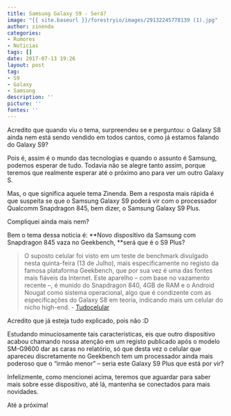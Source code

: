 ```yaml
---
title: Samsung Galaxy S9 - Será?
image: "{{ site.baseurl }}/forestryio/images/29132245778139 (1).jpg"
author: zinenda
categories:
- Rumores
- Noticias
tags: []
date: 2017-07-13 19:26
layout: post
tag:
- S9
- Galaxy
- Samsung
description: ''
picture: ''
fontes: ''
---
```



Acredito que quando viu o tema, surpreendeu se e perguntou: o Galaxy S8 ainda nem está sendo vendido em todos cantos, como já estamos falando do Galaxy S9?

Pois é, assim é o mundo das tecnologias e quando o assunto é Samsung, podemos esperar de tudo. Todavia não se alegre tanto assim, porque teremos que realmente esperar até o próximo ano para ver um outro Galaxy S.

Mas, o que significa aquele tema Zinenda. Bem a resposta mais rápida é que suspeita se que o Samsung Galaxy S9 poderá vir com o processador Qualcomm Snapdragon 845, bem dizer, o Samsung Galaxy S9 Plus.

Compliquei ainda mais nem?

Bem o tema dessa noticia é: **Novo dispositivo da Samsung com Snapdragon 845 vaza no Geekbench, **será que é o S9 Plus?

<blockquote>O suposto celular foi visto em um teste de benchmark divulgado nesta quinta-feira (13 de Julho), mais especificamente no registo da famosa plataforma Geekbench, que por sua vez é uma das fontes mais fiáveis da Internet. Este aparelho – com base no vazamento recente –, é munido do Snapdragon 840, 4GB de RAM e o Android Nougat como sistema operacional, algo que é condizente com as especificações do Galaxy S8 em teoria, indicando mais um celular do nicho high-end. - <a href="https://www.tudocelular.com/android/noticias/n96612/samsung-galaxy-s9-snapdragon-845-geekbench.html">Tudocelular</a></blockquote>

Acredito que já esteja tudo explicado, pois não :D

Estudando minuciosamente tais características, eis que outro dispositivo acabou chamando nossa atenção em um registo publicado após o modelo SM-G9600 dar as caras no relatório, só que desta vez o celular que apareceu discretamente no Geekbench tem um processador ainda mais poderoso que o “irmão menor” – seria este Galaxy S9 Plus que está por vir?

Infelizmente, como mencionei acima, teremos que aguardar para saber mais sobre esse dispositivo, até lá, mantenha se conectados para mais novidades.

Até a próxima!